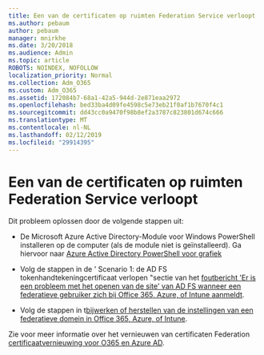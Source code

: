 ```yaml
---
title: Een van de certificaten op ruimten Federation Service verloopt
ms.author: pebaum
author: pebaum
manager: mnirkhe
ms.date: 3/20/2018
ms.audience: Admin
ms.topic: article
ROBOTS: NOINDEX, NOFOLLOW
localization_priority: Normal
ms.collection: Adm_O365
ms.custom: Adm_O365
ms.assetid: 172084b7-68a1-42a5-944d-2e871eaa2972
ms.openlocfilehash: bed33ba4d09fe4598c5e73eb21f0af1b7670f4c1
ms.sourcegitcommit: dd43cc0a9470f98b8ef2a3787c823801d674c666
ms.translationtype: MT
ms.contentlocale: nl-NL
ms.lasthandoff: 02/12/2019
ms.locfileid: "29914395"
---
```

# <a name="one-of-your-on-premises-federation-service-certificates-is-expiring"></a>Een van de certificaten op ruimten Federation Service verloopt

Dit probleem oplossen door de volgende stappen uit:
  
- De Microsoft Azure Active Directory-Module voor Windows PowerShell installeren op de computer (als de module niet is geïnstalleerd). Ga hiervoor naar [Azure Active Directory PowerShell voor grafiek](https://docs.microsoft.com/powershell/azure/active-directory/install-adv2?view=azureadps-2.0)
    
- Volg de stappen in de ' Scenario 1: de AD FS tokenhandtekeningcertificaat verlopen "sectie van het [foutbericht 'Er is een probleem met het openen van de site' van AD FS wanneer een federatieve gebruiker zich bij Office 365, Azure, of Intune aanmeldt](https://support.microsoft.com/help/2713898/there-was-a-problem-accessing-the-site-error-from-ad-fs-when-a-federat).
    
- Volg de stappen in t[bijwerken of herstellen van de instellingen van een federatieve domein in Office 365, Azure, of Intune](https://support.microsoft.com/help/2647048/how-to-update-or-repair-the-settings-of-a-federated-domain-in-office-3).
    
Zie voor meer informatie over het vernieuwen van certificaten Federation [certificaatvernieuwing voor O365 en Azure AD](https://docs.microsoft.com/azure/active-directory/connect/active-directory-aadconnect-o365-certs).
  

